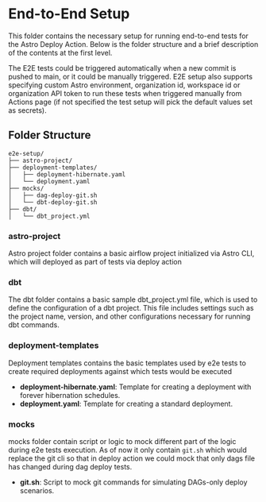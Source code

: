 # End-to-End Setup

This folder contains the necessary setup for running end-to-end tests for the Astro Deploy Action. Below is the folder structure and a brief description of the contents at the first level.

The E2E tests could be triggered automatically when a new commit is pushed to main, or it could be manually triggered. E2E setup also supports specifying custom Astro environment, organization id, workspace id or organization API token to run these tests when triggered manually from Actions page (if not specified the test setup will pick the default values set as secrets).

## Folder Structure

```
e2e-setup/
├── astro-project/
├── deployment-templates/
│   ├── deployment-hibernate.yaml
│   └── deployment.yaml
├── mocks/
│   ├── dag-deploy-git.sh
│   └── dbt-deploy-git.sh
├── dbt/
│   └── dbt_project.yml
```

### astro-project

Astro project folder contains a basic airflow project initialized via Astro CLI, which will deployed as part of tests via deploy action

### dbt

The dbt folder contains a basic sample dbt_project.yml file, which is used to define the configuration of a dbt project. This file includes settings such as the project name, version, and other configurations necessary for running dbt commands.

### deployment-templates

Deployment templates contains the basic templates used by e2e tests to create required deployments against which tests would be executed

- **deployment-hibernate.yaml**: Template for creating a deployment with forever hibernation schedules.
- **deployment.yaml**: Template for creating a standard deployment.

### mocks

mocks folder contain script or logic to mock different part of the logic during e2e tests execution.
As of now it only contain `git.sh` which would replace the git cli so that in deploy action we could mock that only dags file has changed during dag deploy tests.

- **git.sh**: Script to mock git commands for simulating DAGs-only deploy scenarios.
